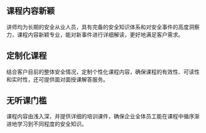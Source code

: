 ## 课程内容新颖
讲师均为长期的安全从业人员，具有完备的安全知识体系和对安全事件的高度洞察力，课程内容新颖专业，能对新事件进行详细解读，更好地满足客户需求。

## 定制化课程
结合客户目前的整体安全情况，定制个性化课程内容，确保课程的有效性、可读性和实时性，还可提供面对面授课解答服务。

## 无听课门槛
课程内容由浅入深，并提供详细的培训课件，确保企业全体员工能在课程中循序渐进地学习到不同程度的安全知识。